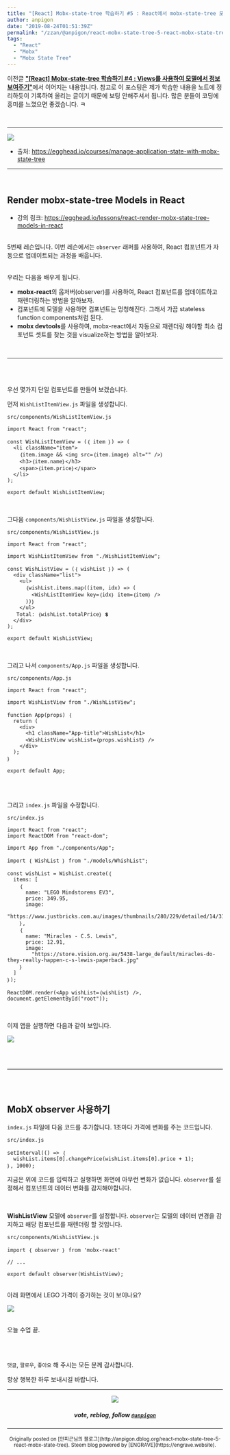 ```yaml
---
title: "[React] Mobx-state-tree 학습하기 #5 : React에서 mobx-state-tree 모델 렌더링하기"
author: anpigon
date: "2019-08-24T01:51:39Z"
permalink: "/zzan/@anpigon/react-mobx-state-tree-5-react-mobx-state-tree"
tags:
  - "React"
  - "Mobx"
  - "Mobx State Tree"
---
```

이전글 [**"\[React\] Mobx-state-tree 학습하기 #4 : Views를 사용하여 모델에서 정보 보여주기"**](/zzan/@anpigon/react-native-manage-application-state-with-mobx-state-tree-4)에서 이어지는 내용입니다. 참고로 이 포스팅은 제가 학습한 내용을 노트에 정리하듯이 기록하여 올리는 글이기 때문에 보팅 안해주셔서 됩니다.  많은 분들이 코딩에 흥미를  느꼈으면 좋겠습니다.  ㅋ

<br>

***

![](https://files.steempeak.com/file/steempeak/anpigon/sYISPibs-E1848CE185A6E18486E185A9E186A820E1848BE185A5E186B9E18482E185B3E186AB20E18483E185B5E1848CE185A1E1848BE185B5E186AB.png)
* 출처: https://egghead.io/courses/manage-application-state-with-mobx-state-tree

***

<br>

## Render mobx-state-tree Models in React

* 강의 링크: https://egghead.io/lessons/react-render-mobx-state-tree-models-in-react

<br>5번째 레슨입니다. 이번 레슨에서는 `observer` 래퍼를 사용하여, React 컴포넌트가 자동으로 업데이트되는 과정을 배웁니다.



<br>우리는 다음을 배우게 됩니다.

*  **mobx-react**의 옵저버(observer)를 사용하여, React 컴포넌트를 업데이트하고 재렌더링하는 방법을 알아보자.
* 컴포넌트에 모델을 사용하면 컴포넌트는 멍청해진다. 그래서 가끔 stateless function components처럼 된다.
* **mobx devtools**를 사용하여, mobx-react에서 자동으로 재렌더링 해야할 최소 컴포넌트 셋트를 찾는 것을 visualize하는 방법을 알아보자.

<br>

***



<br><br>

우선 몇가지 단일 컴포넌트를 만들어 보겠습니다. 

먼저 `WishListItemView.js` 파일을 생성합니다.

`src/components/WishListItemView.js`

```
import React from "react";

const WishListItemView = (｛ item ｝) => (
  <li className="item">
    ｛item.image && <img src=｛item.image｝ alt="" />｝
    <h3>｛item.name｝</h3>
    <span>｛item.price｝</span>
  </li>
);

export default WishListItemView;

```

<br>

그다음 `components/WishListView.js` 파일을 생성합니다. 

`src/components/WishListView.js`
```
import React from "react";

import WishListItemView from "./WishListItemView";

const WishListView = (｛ wishList ｝) => (
  <div className="list">
    <ul>
      ｛wishList.items.map((item, idx) => (
        <WishListItemView key=｛idx｝ item=｛item｝ />
      ))｝
    </ul>
   Total: ｛wishList.totalPrice｝ 💲
  </div>
);

export default WishListView;

```

<br>

그리고 나서 `components/App.js` 파일을 생성합니다. 

`src/components/App.js`
```
import React from "react";

import WishListView from "./WishListView";

function App(props) ｛
  return (
    <div>
      <h1 className="App-title">WishList</h1>
      <WishListView wishList=｛props.wishList｝ />
    </div>
  );
｝

export default App;
```

<br>

<br>그리고 `index.js` 파일을 수정합니다.

`src/index.js`
```
import React from "react";
import ReactDOM from "react-dom";

import App from "./components/App";

import ｛ WishList ｝ from "./models/WhishList";

const wishList = WishList.create(｛
  items: [
    ｛
      name: "LEGO Mindstorems EV3",
      price: 349.95,
      image:
        "https://www.justbricks.com.au/images/thumbnails/280/229/detailed/14/31313LEGOMINDSTORMSNXTEV3.png"
    ｝,
    ｛
      name: "Miracles - C.S. Lewis",
      price: 12.91,
      image:
        "https://store.vision.org.au/5438-large_default/miracles-do-they-really-happen-c-s-lewis-paperback.jpg"
    ｝
  ]
｝);

ReactDOM.render(<App wishList=｛wishList｝ />, document.getElementById("root"));
```

<br>

이제 앱을 실행하면 다음과 같이 보입니다.

![](https://files.steempeak.com/file/steempeak/anpigon/46y4Ng2j-E18489E185B3E1848FE185B3E18485E185B5E186ABE18489E185A3E186BA202019-08-182012.59.18.png)


<br><br>

***

<br><br>

## MobX observer 사용하기


`index.js` 파일에 다음 코드를 추가합니다. 1초마다 가격에 변화를 주는 코드입니다.

`src/index.js`

```
setInterval(() => ｛
  wishList.items[0].changePrice(wishList.items[0].price + 1);
｝, 1000);
```
지금은 위에 코드를 입력하고 실행하면 화면에 아무런 변화가 없습니다. `observer`를 설정해서 컴포넌트의 데이터 변화를 감지해야합니다.

<br>

**WishListView** 모델에 `observer`를 설정합니다. `observer`는 모델의 데이터 변경을 감지하고 해당 컴포넌트를 재렌더링 할 것입니다.

`src/components/WishListView.js`

```
import ｛ observer ｝ from 'mobx-react'

// ...

export default observer(WishListView);
```

<br>아래 화면에서 LEGO 가격이 증가하는 것이 보이나요?

![](https://files.steempeak.com/file/steempeak/anpigon/XIh7Smjo-2019-08-182013-22-41.2019-08-182013_23_25.gif)

<br>오늘 수업 끝.

<br>
<br>

 `댓글`, `팔로우`, `좋아요` 해 주시는 모든 분께 감사합니다.

항상 행복한 하루 보내시길 바랍니다.

*** 

<center><img src='https://steemitimages.com/400x0/https://cdn.steemitimages.com/DQmQmWhMN6zNrLmKJRKhvSScEgWZmpb8zCeE2Gray1krbv6/BC054B6E-6F73-46D0-88E4-C88EB8167037.jpeg'><h5>vote, reblog, follow <code><a href='https://steemit.com/@anpigon'>@anpigon</a></code></h5></center>

 

***
<center><sup>Originally posted on [안피곤님의 블로그](http://anpigon.dblog.org/react-mobx-state-tree-5-react-mobx-state-tree). Steem blog powered by [ENGRAVE](https://engrave.website).</sup></center>